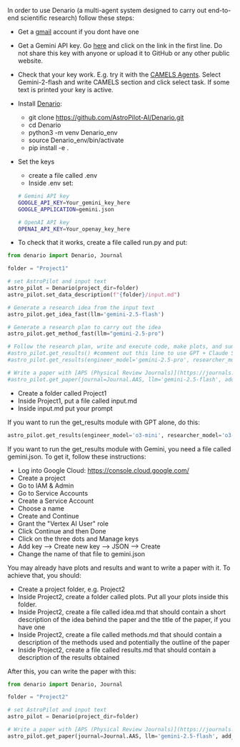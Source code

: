In order to use Denario (a multi-agent system designed to carry out end-to-end scientific research) follow these steps:

- Get a [gmail](https://mail.google.com/) account if you dont have one 
- Get a Gemini API key. Go [here](https://ai.google.dev/gemini-api/docs/api-key) and click on the link in the first line. Do not share this key with anyone or upload it to GitHub or any other public website.
- Check that your key work. E.g. try it with the [CAMELS Agents](https://camels-agents.streamlit.app/). Select Gemini-2-flash and write CAMELS section and click select task. If some text is printed your key is active.
- Install [Denario](https://github.com/AstroPilot-AI/Denario):
  - git clone https://github.com/AstroPilot-AI/Denario.git
  - cd Denario
  - python3 -m venv Denario_env
  - source Denario_env/bin/activate
  - pip install -e .

- Set the keys
  - create a file called .env
  - Inside .env set:
  ```sh
  # Gemini API key
  GOOGLE_API_KEY=Your_gemini_key_here
  GOOGLE_APPLICATION=gemini.json

  # OpenAI API key
  OPENAI_API_KEY=Your_openay_key_here
  ```
 
- To check that it works, create a file called run.py and put:
```python
from denario import Denario, Journal

folder = "Project1"

# set AstroPilot and input text
astro_pilot = Denario(project_dir=folder)
astro_pilot.set_data_description(f"{folder}/input.md")

# Generate a research idea from the input text
astro_pilot.get_idea_fast(llm='gemini-2.5-flash')

# Generate a research plan to carry out the idea
astro_pilot.get_method_fast(llm="gemini-2.5-pro")

# Follow the research plan, write and execute code, make plots, and summarize the results
#astro_pilot.get_results() #comment out this line to use GPT + Claude Sonnet
#astro_pilot.get_results(engineer_model='gemini-2.5-pro', researcher_model='gemini-2.5-pro') #comment out this line to use gemini-2.5-pro

# Write a paper with [APS (Physical Review Journals)](https://journals.aps.org/) style
#astro_pilot.get_paper(journal=Journal.AAS, llm='gemini-2.5-flash', add_citations=True) #comment out this line to write a paper
```

- Create a folder called Project1
- Inside Project1, put a file called input.md
- Inside input.md put your prompt

If you want to run the get_results module with GPT alone, do this:
```python
astro_pilot.get_results(engineer_model='o3-mini', researcher_model='o3-mini')
```

If you want to run the get_results module with Gemini, you need a file called gemini.json. To get it, follow these instructions:
- Log into Google Cloud: https://console.cloud.google.com/
- Create a project
- Go to IAM & Admin
- Go to Service Accounts
- Create a Service Account
- Choose a name
- Create and Continue
- Grant the "Vertex AI User" role
- Click Continue and then Done
- Click on the three dots and Manage keys
- Add key --> Create new key --> JSON --> Create
- Change the name of that file to gemini.json

You may already have plots and results and want to write a paper with it. To achieve that, you should:
- Create a project folder, e.g. Project2
- Inside Project2, create a folder called plots. Put all your plots inside this folder.
- Inside Project2, create a file called idea.md that should contain a short description of the idea behind the paper and the title of the paper, if you have one
- Inside Project2, create a file called methods.md that should contain a description of the methods used and potentially the outline of the paper
- Inside Project2, create a file called results.md that should contain a description of the results obtained

After this, you can write the paper with this:

```python
from denario import Denario, Journal

folder = "Project2"

# set AstroPilot and input text
astro_pilot = Denario(project_dir=folder)

# Write a paper with [APS (Physical Review Journals)](https://journals.aps.org/) style
astro_pilot.get_paper(journal=Journal.AAS, llm='gemini-2.5-flash', add_citations=False)
```